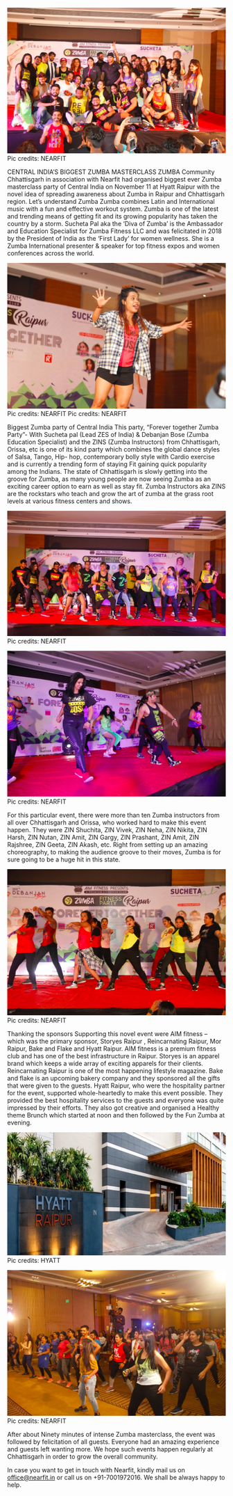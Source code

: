 ![Zumba master class](https://raw.githubusercontent.com/NearFit/nearfit.github.io/master/_includes/zumba-master-class-images/1.jpeg "Zumba Masterclass with Sucheta Pal")
Pic credits: NEARFIT

CENTRAL INDIA’S BIGGEST ZUMBA MASTERCLASS
ZUMBA Community Chhattisgarh in association with Nearfit had organised biggest ever Zumba masterclass party of Central India on November 11 at Hyatt Raipur with the novel idea of spreading awareness about Zumba in Raipur and Chhattisgarh region.
Let’s understand Zumba
Zumba combines Latin and International music with a fun and effective workout system. Zumba is one of the latest and trending means of getting fit and its growing popularity has taken the country by a storm. Sucheta Pal aka the ‘Diva of Zumba’ is the Ambassador and Education Specialist for Zumba Fitness LLC and was felicitated in 2018 by the President of India as the ‘First Lady’ for women wellness. She is a Zumba International presenter & speaker for top fitness expos and women conferences across the world.

![Zumba master class](https://raw.githubusercontent.com/NearFit/nearfit.github.io/master/_includes/zumba-master-class-images/2.jpeg "Zumba Masterclass with Sucheta Pal")
Pic credits: NEARFIT
Pic credits: NEARFIT

Biggest Zumba party of Central India
This party, “Forever together Zumba Party”- With Sucheta pal (Lead ZES of India) & Debanjan Bose (Zumba Education Specialist) and the ZINS (Zumba Instructors) from Chhattisgarh, Orissa, etc is one of its kind party which combines the global dance styles of Salsa, Tango, Hip- hop, contemporary bolly style with Cardio exercise and is currently a trending form of staying Fit gaining quick popularity among the Indians.
The state of Chhattisgarh is slowly getting into the groove for Zumba, as many young people are now seeing Zumba as an exciting career option to earn as well as stay fit. Zumba Instructors aka ZINS are the rockstars who teach and grow the art of zumba at the grass root levels at various fitness centers and shows.

![Zumba master class](https://raw.githubusercontent.com/NearFit/nearfit.github.io/master/_includes/zumba-master-class-images/3.jpeg "Zumba Masterclass with Sucheta Pal")
Pic credits: NEARFIT

![Zumba master class](https://raw.githubusercontent.com/NearFit/nearfit.github.io/master/_includes/zumba-master-class-images/4.jpeg "Zumba Masterclass with Sucheta Pal")
Pic credits: NEARFIT

For this particular event, there were more than ten Zumba instructors from all over Chhattisgarh and Orissa, who worked hard to make this event happen. They were ZIN Shuchita, ZIN Vivek, ZIN Neha, ZIN Nikita, ZIN Harsh, ZIN Nutan, ZIN Amit, ZIN Gargy, ZIN Prashant, ZIN Amit, ZIN Rajshree, ZIN Geeta, ZIN Akash, etc. Right from setting up an amazing choreography, to making the audience groove to their moves, Zumba is for sure going to be a huge hit in this state.

![Zumba master class](https://raw.githubusercontent.com/NearFit/nearfit.github.io/master/_includes/zumba-master-class-images/5.jpeg "Zumba Masterclass with Sucheta Pal")
Pic credits: NEARFIT

Thanking the sponsors
Supporting this novel event were AIM fitness – which was the primary sponsor, Storyes Raipur , Reincarnating Raipur, Mor Raipur, Bake and Flake and Hyatt Raipur.
AIM fitness is a premium fitness club and has one of the best infrastructure in Raipur. Storyes is an apparel brand which keeps a wide array of exciting apparels for their clients. Reincarnating Raipur is one of the most happening lifestyle magazine. Bake and flake is an upcoming bakery company and they sponsored all the gifts that were given to the guests.
Hyatt Raipur, who were the hospitality partner for the event, supported whole-heartedly to make this event possible. They provided the best hospitality services to the guests and everyone was quite impressed by their efforts. They also got creative and organised a Healthy theme Brunch which started at noon and then followed by the Fun Zumba at evening.

![Zumba master class](https://raw.githubusercontent.com/NearFit/nearfit.github.io/master/_includes/zumba-master-class-images/6.jpeg "Zumba Masterclass with Sucheta Pal")
Pic credits: HYATT

![Zumba master class](https://raw.githubusercontent.com/NearFit/nearfit.github.io/master/_includes/zumba-master-class-images/7.jpeg "Zumba Masterclass with Sucheta Pal")
Pic credits: NEARFIT

After about Ninety minutes of intense Zumba masterclass, the event was followed by felicitation of all guests. Everyone had an amazing experience and guests left wanting more. We hope such events happen regularly at Chhattisgarh in order to grow the overall community.

In case you want to get in touch with Nearfit, kindly mail us on office@nearfit.in or call us on +91-7001972016. We shall be always happy to help.
